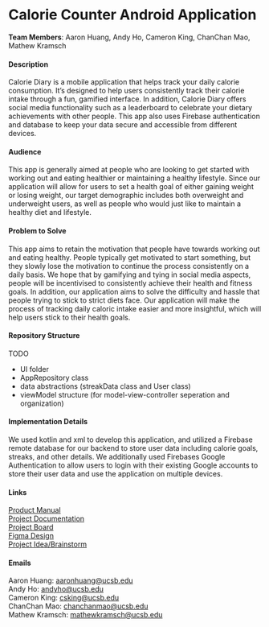 # Calorie Counter Android Application

**Team Members**: Aaron Huang, Andy Ho, Cameron King, ChanChan Mao, Mathew Kramsch 

#### Description
Calorie Diary is a mobile application that helps track your daily calorie consumption. It’s designed to help users consistently track their calorie intake through a fun, gamified interface. In addition, Calorie Diary offers social media functionality such as a leaderboard to celebrate your dietary achievements with other people. This app also uses Firebase authentication and database to keep your data secure and accessible from different devices. 

#### Audience
This app is generally aimed at people who are looking to get started with working out and eating healthier or maintaining a healthy lifestyle. Since our application will allow for users to set a health goal of either gaining weight or losing weight, our target demographic includes both overweight and underweight users, as well as people who would just like to maintain a healthy diet and lifestyle.

#### Problem to Solve
This app aims to retain the motivation that people have towards working out and eating healthy. People typically get motivated to start something, but they slowly lose the motivation to continue the process consistently on a daily basis. We hope that by gamifying and tying in social media aspects, people will be incentivised to consistently achieve their health and fitness goals. In addition, our application aims to solve the difficulty and hassle that people trying to stick to strict diets face. Our application will make the process of tracking daily caloric intake easier and more insightful, which will help users stick to their health goals.

#### Repository Structure
TODO
- UI folder
- AppRepository class
- data abstractions (streakData class and User class)
- viewModel structure (for model-view-controller seperation and organization)

#### Implementation Details
We used kotlin and xml to develop this application, and utilized a Firebase remote database for our backend to store user data including calorie goals, streaks, and other details. We additionally used Firebases Google Authentication to allow users to login with their existing Google accounts to store their user data and use the application on multiple devices.

#### Links
[Product Manual](https://docs.google.com/document/d/12e9VtqA195yRl4WJHmGE9InMMcmSgRwnq0iMYBpRaMc/edit) \
[Project Documentation](https://docs.google.com/document/d/1C3jKW0eY5vk2FBU2KxfJt62THZBQ9Zhku9-dq8PkYh4/edit) \
[Project Board](https://github.com/cs184-project-group-05/calorie_counter/projects/2) \
[Figma Design](https://www.figma.com/file/lXWhOFhHbkRhhZmBhvAHbZ/MVP-Design?node-id=0%3A1) \
[Project Idea/Brainstorm](https://docs.google.com/document/d/16ygNktoWMI5ws5bw9VOr405scNEsafuZl3CZEMSH3sw/edit)

#### Emails
Aaron Huang: aaronhuang@ucsb.edu \
Andy Ho: andyho@ucsb.edu \
Cameron King: csking@ucsb.edu \
ChanChan Mao: chanchanmao@ucsb.edu \
Mathew Kramsch: mathewkramsch@ucsb.edu
